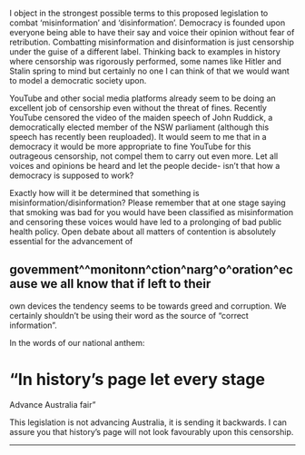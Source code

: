 I object in the strongest possible terms to this proposed legislation to combat ‘misinformation’
and ‘disinformation’. Democracy is founded upon everyone being able to have their say and voice
their opinion without fear of retribution. Combatting misinformation and disinformation is just
censorship under the guise of a different label. Thinking back to examples in history where
censorship was rigorously performed, some names like Hitler and Stalin spring to mind but
certainly no one I can think of that we would want to model a democratic society upon.

YouTube and other social media platforms already seem to be doing an excellent job of
censorship even without the threat of fines. Recently YouTube censored the video of the maiden
speech of John Ruddick, a democratically elected member of the NSW parliament (although this
speech has recently been reuploaded). It would seem to me that in a democracy it would be more
appropriate to fine YouTube for this outrageous censorship, not compel them to carry out even
more. Let all voices and opinions be heard and let the people decide- isn’t that how a democracy
is supposed to work?

Exactly how will it be determined that something is misinformation/disinformation? Please
remember that at one stage saying that smoking was bad for you would have been classified as
misinformation and censoring these voices would have led to a prolonging of bad public health
policy. Open debate about all matters of contention is absolutely essential for the advancement of

## govemment^^monitonn^ction^narg^o^oration^ecause we all know that if left to their
own devices the tendency seems to be towards greed and corruption. We certainly shouldn’t be
using their word as the source of “correct information”.

In the words of our national anthem:
# “In history’s page let every stage
Advance Australia fair”

This legislation is not advancing Australia, it is sending it backwards. I can assure you that
history’s page will not look favourably upon this censorship.


-----

